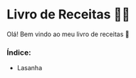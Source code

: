 # Livro de Receitas :woman_cook:

Olá! Bem vindo ao meu livro de receitas :wave:

### Índice:

- Lasanha

